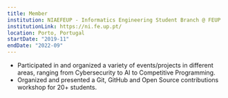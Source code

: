 ```yaml
---
title: Member
institution: NIAEFEUP - Informatics Engineering Student Branch @ FEUP
institutionLink: https://ni.fe.up.pt/
location: Porto, Portugal
startDate: "2019-11"
endDate: "2022-09"
---
```

* Participated in and organized a variety of events/projects in different areas, ranging from Cybersecurity to AI to Competitive Programming.
* Organized and presented a Git, GitHub and Open Source contributions workshop for 20+ students.